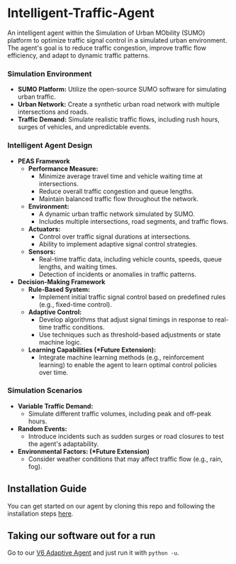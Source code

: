 # Intelligent-Traffic-Agent

An intelligent agent within the Simulation of Urban MObility (SUMO) platform to optimize traffic signal control in a simulated urban environment. The agent's goal is to reduce traffic congestion, improve traffic flow efficiency, and adapt to dynamic traffic patterns.

### **Simulation Environment**

- **SUMO Platform:** Utilize the open-source SUMO software for simulating urban traffic.
- **Urban Network:** Create a synthetic urban road network with multiple intersections and roads.
- **Traffic Demand:** Simulate realistic traffic flows, including rush hours, surges of vehicles, and unpredictable events.

### **Intelligent Agent Design**

- **PEAS Framework**
  - **Performance Measure:**
    - Minimize average travel time and vehicle waiting time at intersections.
    - Reduce overall traffic congestion and queue lengths.
    - Maintain balanced traffic flow throughout the network.
  - **Environment:**
    - A dynamic urban traffic network simulated by SUMO.
    - Includes multiple intersections, road segments, and traffic flows.
  - **Actuators:**
    - Control over traffic signal durations at intersections.
    - Ability to implement adaptive signal control strategies.
  - **Sensors:**
    - Real-time traffic data, including vehicle counts, speeds, queue lengths, and waiting times.
    - Detection of incidents or anomalies in traffic patterns.
- **Decision-Making Framework**
  - **Rule-Based System:**
    - Implement initial traffic signal control based on predefined rules (e.g., fixed-time control).
  - **Adaptive Control:**
    - Develop algorithms that adjust signal timings in response to real-time traffic conditions.
    - Use techniques such as threshold-based adjustments or state machine logic.
  - **Learning Capabilities (\*Future Extension):**
    - Integrate machine learning methods (e.g., reinforcement learning) to enable the agent to learn optimal control policies over time.

### **Simulation Scenarios**

- **Variable Traffic Demand:**
  - Simulate different traffic volumes, including peak and off-peak hours.
- **Random Events:**
  - Introduce incidents such as sudden surges or road closures to test the agent's adaptability.
- **Environmental Factors: (\*Future Extension)**
  - Consider weather conditions that may affect traffic flow (e.g., rain, fog).

## Installation Guide

You can get started on our agent by cloning this repo and following the installation steps [here](INSTALLATION.md).

## Taking our software out for a run

Go to our [V6 Adaptive Agent](Agents/V6adaptive_agent.py) and just run it with `python -u`.
